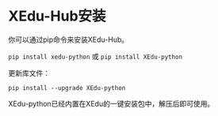 # XEdu-Hub安装

你可以通过pip命令来安装XEdu-Hub。



`pip install xedu-python` 或 `pip install XEdu-python`



更新库文件：



```
pip install --upgrade XEdu-python
```



XEdu-python已经内置在XEdu的一键安装包中，解压后即可使用。